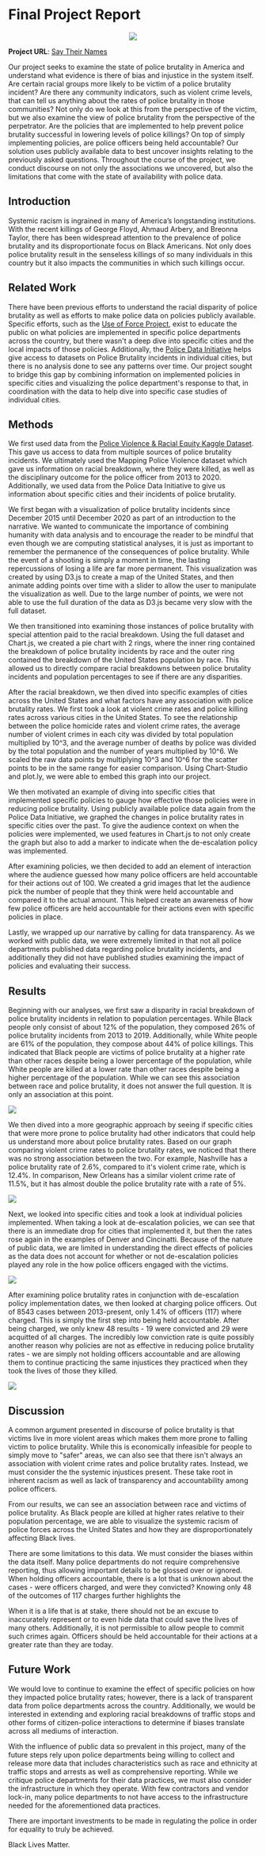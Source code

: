 # Final Project Report


<p align="center">
  <img src="images/intro.gif" />
</p>


**Project URL**: [Say Their Names](https://cmu-ids-2020.github.io/fp-squirrels-in-my-pants/)

Our project seeks to examine the state of police brutality in America and understand what evidence is there of bias and injustice in the system itself. Are certain racial groups more likely to be victim of a police brutality incident? Are there any community indicators, such as violent crime levels, that can tell us anything about the rates of police brutality in those communities? Not only do we look at this from the perspective of the victim, but we also examine the view of police brutality from the perspective of the perpetrator. Are the policies that are implemented to help prevent police brutality successful in lowering levels of police killings? On top of simply implementing policies, are police officers being held accountable?
Our solution uses publicly available data to best uncover insights relating to the previously asked questions. Throughout the course of the project, we conduct discourse on not only the associations we uncovered, but also the limitations that come with the state of availability with police data.

## Introduction

Systemic racism is ingrained in many of America’s longstanding institutions. With the recent killings of George Floyd, Ahmaud Arbery, and Breonna Taylor, there has been widespread attention to the prevalence of police brutality and its disproportionate focus on Black Americans. Not only does police brutality result in the senseless killings of so many individuals in this country but it also impacts the communities in which such killings occur. 

## Related Work

There have been previous efforts to understand the racial disparity of police brutality as well as efforts to make police data on policies publicly available. Specific efforts, such as the [Use of Force Project](http://useofforceproject.org/#project), exist to educate the public on what policies are implemented in specific police departments across the country, but there wasn't a deep dive into specific cities and the local impacts of those policies. Additionally, the [Police Data Initiative](https://www.policedatainitiative.org/) helps give access to datasets on Police Brutality incidents in individual cities, but there is no analysis done to see any patterns over time. Our project sought to bridge this gap by combining information on implemented policies in specific cities and visualizing the police department's response to that, in coordination with the data to help dive into specific case studies of individual cities.

## Methods

We first used data from the [Police Violence & Racial Equity Kaggle Dataset](https://www.kaggle.com/jpmiller/police-violence-in-the-us). This gave us access to data from multiple sources of police brutality incidents. We ultimately used the Mapping Police Violence dataset which gave us information on racial breakdown, where they were killed, as well as the disciplinary outcome for the police officer from 2013 to 2020. Additionally, we used data from the Police Data Initiative to give us information about specific cities and their incidents of police brutality.

We first began with a visualization of police brutality incidents since December 2015 until December 2020 as part of an introduction to the narrative. We wanted to communicate the importance of combining humanity with data analysis and to encourage the reader to be mindful that even though we are computing statistical analyses, it is just as important to remember the permanence of the consequences of police brutality. While the event of a shooting is simply a moment in time, the lasting repercussions of losing a life are far more permanent. This visualization was created by using D3.js to create a map of the United States, and then animate adding points over time with a slider to allow the user to manipulate the visualization as well. Due to the large number of points, we were not able to use the full duration of the data as D3.js became very slow with the full dataset.

We then transitioned into examining those instances of police brutality with special attention paid to the racial breakdown. Using the full dataset and Chart.js, we created a pie chart with 2 rings, where the inner ring contained the breakdown of police brutality incidents by race and the outer ring contained the breakdown of the United States population by race. This allowed us to directly compare racial breakdowns between police brutality incidents and population percentages to see if there are any disparities.

After the racial breakdown, we then dived into specific examples of cities across the United States and what factors have any association with police brutality rates. We first took a look at violent crime rates and police killing rates across various cities in the United States. To see the relationship between the police homicide rates and violent crime rates, the average number of violent crimes in each city was divided by total population multiplied by 10^3, and the average number of deaths by police was divided by the total population and the number of years multiplied by 10^6. We scaled the raw data points by multiplying 10^3 and 10^6 for the scatter points to be in the same range for easier comparison. Using Chart-Studio and plot.ly, we were able to embed this graph into our project.

We then motivated an example of diving into specific cities that implemented specific policies to gauge how effective those policies were in reducing police brutality. Using publicly available police data again from the Police Data Initiative, we graphed the changes in police brutality rates in specific cities over the past. To give the audience context on when the policies were implemented, we used features in Chart.js to not only create the graph but also to add a marker to indicate when the de-escalation policy was implemented.

After examining policies, we then decided to add an element of interaction where the audience guessed how many police officers are held accountable for their actions out of 100. We created a grid images that let the audience pick the number of people that they think were held accountable and compared it to the actual amount. This helped create an awareness of how few police officers are held accountable for their actions even with specific policies in place.

Lastly, we wrapped up our narrative by calling for data transparency. As we worked with public data, we were extremely limited in that not all police departments published data regarding police brutality incidents, and additionally they did not have published studies examining the impact of policies and evaluating their success.

## Results

Beginning with our analyses, we first saw a disparity in racial breakdown of police brutality incidents in relation to population percentages. While Black people only consist of about 12% of the population, they composed 26% of police brutality incidents from 2013 to 2019. Additionally, while White people are 61% of the population, they compose about 44% of police killings. This indicated that Black people are victims of police brutality at a higher rate than other races despite being a lower percentage of the population, while White people are killed at a lower rate than other races despite being a higher percentage of the population. While we can see this association between race and police brutality, it does not answer the full question. It is only an association at this point.

![](images/race.png)


We then dived into a more geographic approach by seeing if specific cities that were more prone to police brutality had other indicators that could help us understand more about police brutality rates. Based on our graph comparing violent crime rates to police brutality rates, we noticed that there was no strong association between the two. For example, Nashville has a police brutality rate of 2.6%, compared to it's violent crime rate, which is 12.4%. In comparison, New Orleans has a similar violent crime rate of 11.5%, but it has almost double the police brutality rate with a rate of 5%.

![](images/crime-rates.png)

Next, we looked into specific cities and took a look at individual policies implemented. When taking a look at de-escalation policies, we can see that there is an immediate drop for cities that implemented it, but then the rates rose again in the examples of Denver and Cincinatti. Because of the nature of public data, we are limited in understanding the direct effects of policies as the data does not account for whether or not de-escalation policies played any role in the how police officers engaged with the victims.

![](images/de-escalation.png)

After examining police brutality rates in conjunction with de-escalation policy implementation dates, we then looked at charging police officers. Out of 8543 cases between 2013-present, only 1.4% of officers (117) where charged. This is simply the first step into being held accountable. After being charged, we only knew 48 results - 19 were convicted and 29 were acquitted of all charges. The incredibly low conviction rate is quite possibly another reason why policies are not as effective in reducing police brutality rates - we are simply not holding officers accountable and are allowing them to continue practicing the same injustices they practiced when they took the lives of those they killed. 

![](images/guess.png)

## Discussion

A common argument presented in discourse of police brutality is that victims live in more violent areas which makes them more prone to falling victim to police brutality. While this is economically infeasible for people to simply move to "safer" areas, we can also see that there isn't always an association with violent crime rates and police brutality rates. Instead, we must consider the the systemic injustices present. These take root in inherent racism as well as lack of transparency and accountability among police officers.

From our results, we can see an association between race and victims of police brutality. As Black people are killed at higher rates relative to their population percentage, we are able to visualize the systemic racism of police forces across the United States and how they are disproportionately affecting Black lives.

There are some limitations to this data. We must consider the biases within the data itself. Many police departments do not require comprehensive reporting, thus allowing important details to be glossed over or ignored. When holding officers accountable, there is a lot that is unknown about the cases - were officers charged, and were they convicted? Knowing only 48 of the outcomes of 117 charges further highlights the 

When it is a life that is at stake, there should not be an excuse to inaccurately represent or to even hide data that could save the lives of many others. Additionally, it is not permissible to allow people to commit such crimes again. Officers should be held accountable for their actions at a greater rate than they are today.

## Future Work

We would love to continue to examine the effect of specific policies on how they impacted police brutality rates; however, there is a lack of transparent data from police departments across the country. Additionally, we would be interested in extending and exploring racial breakdowns of traffic stops and other forms of citizen-police interactions to determine if biases translate across all mediums of interaction.

With the influence of public data so prevalent in this project, many of the future steps rely upon police departments being willing to collect and release more data that includes characteristics such as race and ethnicity at traffic stops and arrests as well as comprehensive reporting. While we critique police departments for their data practices, we must also consider the infrastructure in which they operate. With few contractors and vendor lock-in, many police departments to not have access to the infrastructure needed for the aforementioned data practices.

There are important investments to be made in regulating the police in order for equality to truly be achieved.

Black Lives Matter.
